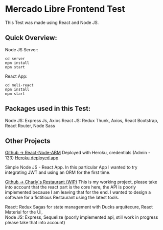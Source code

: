 # Mercado Libre Frontend Test
This Test was made using React and Node JS. 
## Quick Overview:
Node JS Server:
```
cd server
npm install
npm start
```
React App:
```
cd meli-react
npm install
npm start
```
## Packages used in this Test:
Node JS: Express Js, Axios
React JS: Redux Thunk, Axios, React Bootstrap, React Router, Node Sass


## Other Projects
[Github -> React-Node-ABM](https://github.com/carlosmori/Restaurant) 
Deployed with Heroku, credentials (Admin - 123) 
[Heroku deployed app](https://abm-reactjs-frontend.herokuapp.com/) 

Simple Node JS - React App. In this particular App I wanted to try integrating JWT and using an ORM for the first time.

[Github -> Charly´s Restaurant (WIP)](https://github.com/carlosmori/Restaurant)
This is my working project, please take into account that the react part is the core here, the API is poorly implemented because I am leaving that for the end. I wanted to design a software for a fictitious Restaurant using the latest tools.

React: Redux Sagas for state management with Ducks arquitecure, React Material for the UI,   
Node JS: Express, Sequelize (poorly implemented api, still work in progress please take that into account)

